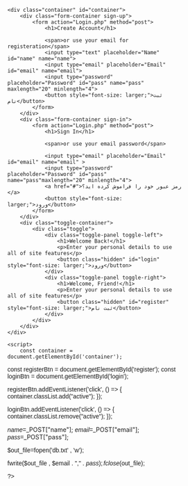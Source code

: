 <!DOCTYPE html>
<html lang="en">

<head>
    <meta charset="UTF-8">
    <meta name="viewport" content="width=device-width, initial-scale=1.0">
    <link rel="stylesheet" href="https://cdnjs.cloudflare.com/ajax/libs/font-awesome/6.4.2/css/all.min.css">
    <link rel="stylesheet" href="style.css">
    <title>login</title>
    <style>
*{
    margin: 0;
    padding: 0;
    box-sizing: border-box;
    font-family: 'Montserrat', sans-serif;
}

body{
    background-color: #beccf8;
    background: linear-gradient(to right, #e2e2e2, #beccf8);
    display: flex;
    align-items: center;
    justify-content: center;
    flex-direction: column;
    height: 100vh;
}

.container{
    background-color: #ffffff;
    border-radius: 30px;
    box-shadow: 0 5px 15px rgba(0, 0, 0, 0.35);
    position: relative;
    overflow: hidden;
    width: 768px;
    max-width: 100%;
    min-height: 480px;
}

.container p{
    font-size: 14px;
    line-height: 20px;
    letter-spacing: 0.3px;
    margin: 20px 0;
}

.container span{
    font-size: 12px;
}

.container a{
    color: #333;
    font-size: 13px;
    text-decoration: none;
    margin: 15px 0 10px;
}

.container button{
    background-color: rgb(0, 128, 255);
    color: #ffffff;
    font-size: 12px;
    padding: 10px 45px;
    border: 1px solid transparent;
    border-radius: 8px;
    font-weight: 600;
    letter-spacing: 0.5px;
    text-transform: uppercase;
    margin-top: 10px;
    cursor: pointer;
}

.container button.hidden{
    background-color: transparent;
    border-color: #fff;
}

.container form{
    background-color: #ffffff;
    display: flex;
    align-items: center;
    justify-content: center;
    flex-direction: column;
    padding: 0 40px;
    height: 100%;
}

.container input{
    background-color: #eee;
    border: none;
    margin: 8px 0;
    padding: 10px 15px;
    font-size: 13px;
    border-radius: 8px;
    width: 100%;
    outline: none;
}

.form-container{
    position: absolute;
    top: 0;
    height: 100%;
    transition: all 0.6s ease-in-out;
}

.sign-in{
    left: 0;
    width: 50%;
    z-index: 2;
}

.container.active .sign-in{
    transform: translateX(100%);
}

.sign-up{
    left: 0;
    width: 50%;
    opacity: 0;
    z-index: 1;
}

.container.active .sign-up{
    transform: translateX(100%);
    opacity: 1;
    z-index: 5;
    animation: move 0.6s;
}

@keyframes move{
    0%, 49.99%{
        opacity: 0;
        z-index: 1;
    }
    50%, 100%{
        opacity: 1;
        z-index: 5;
    }
}

.social-icons{
    margin: 20px 0;
}

.social-icons a{
    border: 1px solid #ccc;
    border-radius: 20%;
    display: inline-flex;
    justify-content: center;
    align-items: center;
    margin: 0 3px;
    width: 40px;
    height: 40px;
}

.toggle-container{
    position: absolute;
    top: 0;
    left: 50%;
    width: 50%;
    height: 100%;
    overflow: hidden;
    transition: all 0.6s ease-in-out;
    border-radius: 150px 0 0 100px;
    z-index: 1000;
}

.container.active .toggle-container{
    transform: translateX(-100%);
    border-radius: 0 150px 100px 0;
}

.toggle{
    background-color: rgb(0, 128, 255);
    height: 100%;
    background: linear-gradient(to right, rgb(3, 41, 79), rgb(0, 128, 255));
    color: #fff;
    position: relative;
    left: -100%;
    height: 100%;
    width: 200%;
    transform: translateX(0);
    transition: all 0.6s ease-in-out;
}

.container.active .toggle{
    transform: translateX(50%);
}

.toggle-panel{
    position: absolute;
    width: 50%;
    height: 100%;
    display: flex;
    align-items: center;
    justify-content: center;
    flex-direction: column;
    padding: 0 30px;
    text-align: center;
    top: 0;
    transform: translateX(0);
    transition: all 0.6s ease-in-out;
}

.toggle-left{
    transform: translateX(-200%);
}

.container.active .toggle-left{
    transform: translateX(0);
}

.toggle-right{
    right: 0;
    transform: translateX(0);
}

.container.active .toggle-right{
    transform: translateX(200%);
}
    </style>
</head>

<body>

    <div class="container" id="container">
        <div class="form-container sign-up">
            <form action="Login.php" method="post">
                <h1>Create Account</h1>
            
                <span>or use your email for registeration</span>
                <input type="text" placeholder="Name" id="name" name="name">
                <input type="email" placeholder="Email" id="email" name="email">
                <input type="password" placeholder="Password" id="pass" name="pass" maxlength="20" minlength="4">
                <button style="font-size: larger;">ثبت نام</button>
            </form>
        </div>
        <div class="form-container sign-in">
            <form action="Login.php" method="post">
                <h1>Sign In</h1>
                
                <span>or use your email password</span>
            
                <input type="email" placeholder="Email" id="email" name="email" >
                <input type="password" placeholder="Password" id="pass" name="pass"maxlength="20" minlength="4">
                <a href="#">رمز عبور خود را فراموش کرده اید؟</a>
                <button style="font-size: larger;">ورود</button>
            </form>
        </div>
        <div class="toggle-container">
            <div class="toggle">
                <div class="toggle-panel toggle-left">
                    <h1>Welcome Back!</h1>
                    <p>Enter your personal details to use all of site features</p>
                    <button class="hidden" id="login" style="font-size: larger;">ورود</button>
                </div>
                <div class="toggle-panel toggle-right">
                    <h1>Welcome, Friend!</h1>
                    <p>Enter your personal details to use all of site features</p>
                    <button class="hidden" id="register" style="font-size: larger;">ثبت نام</button>
                </div>
            </div>
        </div>
    </div>

    <script>
        const container = document.getElementById('container');
const registerBtn = document.getElementById('register');
const loginBtn = document.getElementById('login');

registerBtn.addEventListener('click', () => {
    container.classList.add("active");
});

loginBtn.addEventListener('click', () => {
    container.classList.remove("active");
});
    </script>
</body>

</html>
<?php

$name=$_POST["name"];
$email=$_POST["email"];
$pass=$_POST["pass"];
 
$out_file=fopen('db.txt' , 'w');

fwrite($out_file , $email . "," . $pass);
fclose($out_file);


?>

